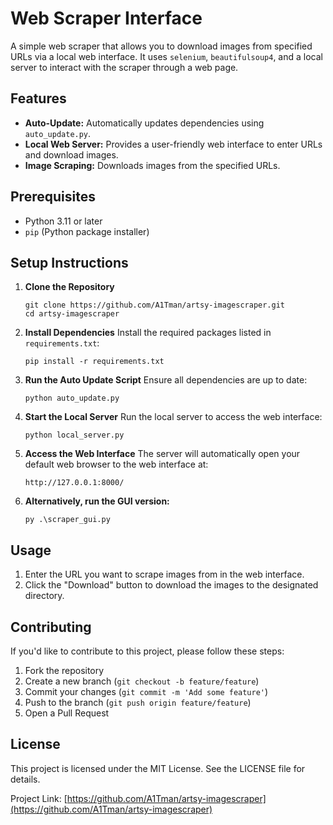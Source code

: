 # Web Scraper Interface

A simple web scraper that allows you to download images from specified URLs via a local web interface. It uses `selenium`, `beautifulsoup4`, and a local server to interact with the scraper through a web page.

## Features

- **Auto-Update:** Automatically updates dependencies using `auto_update.py`.
- **Local Web Server:** Provides a user-friendly web interface to enter URLs and download images.
- **Image Scraping:** Downloads images from the specified URLs.

## Prerequisites

- Python 3.11 or later
- `pip` (Python package installer)

## Setup Instructions

1. **Clone the Repository**
   ```
   git clone https://github.com/A1Tman/artsy-imagescraper.git
   cd artsy-imagescraper
   ```

2. **Install Dependencies**
   Install the required packages listed in `requirements.txt`:
   ```
   pip install -r requirements.txt
   ```

3. **Run the Auto Update Script**
   Ensure all dependencies are up to date:
   ```
   python auto_update.py
   ```

4. **Start the Local Server**
   Run the local server to access the web interface:
   ```
   python local_server.py
   ```

5. **Access the Web Interface**
   The server will automatically open your default web browser to the web interface at:
   ```
   http://127.0.0.1:8000/
   ```

6. **Alternatively, run the GUI version:**
   ```
   py .\scraper_gui.py
   ```

## Usage

1. Enter the URL you want to scrape images from in the web interface.
2. Click the "Download" button to download the images to the designated directory.

## Contributing

If you'd like to contribute to this project, please follow these steps:

1. Fork the repository
2. Create a new branch (`git checkout -b feature/feature`)
3. Commit your changes (`git commit -m 'Add some feature'`)
4. Push to the branch (`git push origin feature/feature`)
5. Open a Pull Request

## License
This project is licensed under the MIT License. See the LICENSE file for details.

Project Link: [https://github.com/A1Tman/artsy-imagescraper](https://github.com/A1Tman/artsy-imagescraper)
